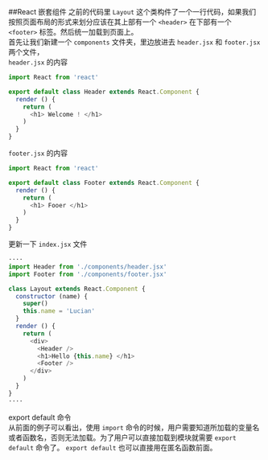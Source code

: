 ##React 嵌套组件
之前的代码里 `Layout` 这个类构件了一个一行代码，如果我们按照页面布局的形式来划分应该在其上部有一个 `<header>` 在下部有一个 `<footer>` 标签。然后统一加载到页面上。<br>
首先让我们新建一个 `components` 文件夹，里边放进去 `header.jsx` 和 `footer.jsx` 两个文件，<br>
`header.jsx` 的内容
```Javascript
import React from 'react'

export default class Header extends React.Component {
  render () {
    return (
      <h1> Welcome ! </h1>
    )
  }
}

```
`footer.jsx` 的内容
```Javascript
import React from 'react'

export default class Footer extends React.Component {
  render () {
    return (
      <h1> Fooer </h1>
    )
  }
}
```
更新一下 `index.jsx` 文件
```Javascript
····
import Header from './components/header.jsx'
import Footer from './components/footer.jsx'

class Layout extends React.Component {
  constructor (name) {
    super()
    this.name = 'Lucian'
  }
  render () {
    return (
      <div>
        <Header />
        <h1>Hello {this.name} </h1>
        <Footer />
      </div>
    )
  }
}
····
```
export default 命令<br>
从前面的例子可以看出，使用 `import` 命令的时候，用户需要知道所加载的变量名或者函数名，否则无法加载。为了用户可以直接加载到模块就需要 `export default` 命令了。 `export default` 也可以直接用在匿名函数前面。
